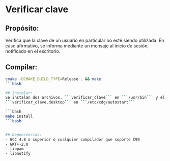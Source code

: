 # Verificar clave
## Propósito:
Verifica que la clave de un usuario en particular no esté siendo utilizada.
En caso afirmativo, se informa mediante un mensaje al inicio de sesión,
notificado en el escritorio.

## Compilar:
```bash
cmake -DCMAKE_BUILD_TYPE=Release . && make
```bash

## Instalar:
Se instalan dos archivos, ```verificar_clave``` en ```/usr/bin``` y el archivo
```verificar_clave.desktop``` en ```/etc/xdg/autostart```

```bash
make install
```bash


## Depencencias:
- GCC 4.8 o superior o cualquier compilador que soporte C99
- GKT+-2.0
- libpam
- libnotify



